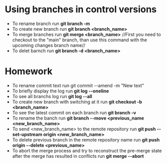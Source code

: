 # Using branches in control versions

* To rename branch run **git branch -m <name>**
* To create new branch run **git branch <branch_name>**
* To merge branches run **git merge <branch_name>**
//First you need to checkout to the "main" branch, than use this command with the upcoming changes branch name//
* To delet barnch run **git branch -d <branch_name>**

# Homework

* To rename commit text run git commit --amend -m "New text"
* To briefly display the log run **git log --oneline**
* To see all branchs log run **git log --all**
* To create new branch with switching at it run **git checkout -b <branch_name>**
* To see the latest commit on each branch run **git branch -v**
* To rename the banch run **git branch --move <previous_name <new_branch_name>**
* To send <new_branch_name> to the remote repository run **git push --set-upstream origin <new_branch_name>**
* To delete previous branch in the remote repository name run **git push origin --delete <previous_name>**
* To abort the merge process and try to reconstruct the pre-merge state after the merge has resulted in conflicts run **git merge --abort**